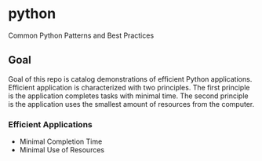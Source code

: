 # python
Common Python Patterns and Best Practices

## Goal
Goal of this repo is catalog demonstrations of efficient Python applications.  Efficient application is characterized with two principles. The first principle is the application completes tasks with minimal time.  The second principle is the application uses the smallest amount of resources from the computer. 

### Efficient Applications
- Minimal Completion Time
- Minimal Use of Resources
